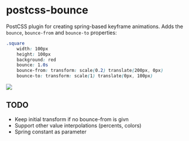 # postcss-bounce

PostCSS plugin for creating spring-based keyframe animations. Adds the `bounce`, `bounce-from` and `bounce-to` properties:

```css
.square
    width: 100px
    height: 100px
    background: red
    bounce: 1.0s
    bounce-from: transform: scale(0.2) translate(200px, 0px)
    bounce-to: transform: scale(1) translate(0px, 100px)
```

![](https://i.imgur.com/U7zq9KG.gif)

## TODO

* Keep initial transform if no bounce-from is givn
* Support other value interpolations (percents, colors)
* Spring constant as parameter
